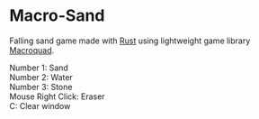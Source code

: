 # Macro-Sand

Falling sand game made with [Rust](https://www.rust-lang.org/) using lightweight game library [Macroquad](https://macroquad.rs/).

Number 1: Sand  
Number 2: Water  
Number 3: Stone  
Mouse Right Click: Eraser  
C: Clear window  
